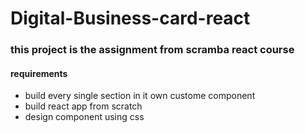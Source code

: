 # Digital-Business-card-react
### this project is the assignment from scramba react course 
#### requirements
*  build every single section in it own custome component
*  build react app from scratch
* design component using css 
